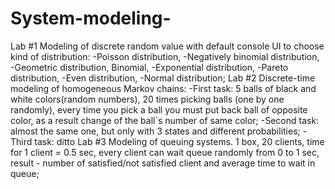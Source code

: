 # System-modeling-
Lab #1
  Modeling of discrete random value with default console UI to choose kind of distribution:
  -Poisson distribution,
  -Negatively binomial distribution,
  -Geometric distribution, Binomial,
  -Exponential distribution,
  -Pareto distribution,
  -Even distribution,
  -Normal distribution;
Lab #2
  Discrete-time modeling of homogeneous Markov chains:
  -First task: 5 balls of black and white colors(random numbers), 20 times picking balls (one by one randomly),
  every time you pick a ball you must put back ball of opposite color, as a result change of the ball`s number of same color;
  -Second task: almost the same one, but only with 3 states and different probabilities;
  -Third task: ditto
Lab #3
  Modeling of queuing systems.
  1 box, 20 clients, time for 1 client = 0.5 sec, every client can wait queue randomly from 0 to 1 sec,
  result - number of satisfied/not satisfied client and average time to wait in queue;
